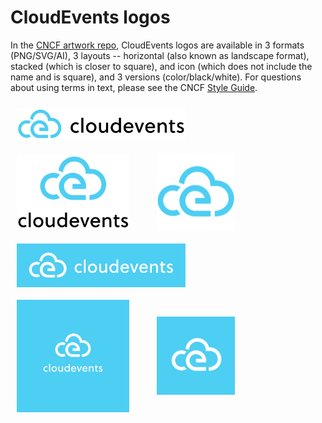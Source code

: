 # CloudEvents logos

In the [CNCF artwork repo](https://github.com/cncf/artwork), CloudEvents logos
are available in 3 formats (PNG/SVG/AI), 3 layouts -- horizontal (also known as
landscape format), stacked (which is closer to square), and icon (which does not
include the name and is square), and 3 versions (color/black/white). For
questions about using terms in text, please see the CNCF
[Style Guide](https://github.com/cncf/foundation/blob/master/style-guide.md).

<img src="https://github.com/cncf/artwork/blob/master/cloudevents/horizontal/color/cloudevents-horizontal-color.png" width="270" style="display:inline;vertical-align:middle;padding:2%">
&nbsp; &nbsp; &nbsp;
<img src="https://github.com/cncf/artwork/blob/master/cloudevents/stacked/color/cloudevents-stacked-color.png" width="180" style="display:inline;vertical-align:middle;padding:2%">&nbsp;
&nbsp; &nbsp;
<img src="https://github.com/cncf/artwork/blob/master/cloudevents/icon/color/cloudevents-icon-color.png" width="125" style="display:inline;vertical-align:middle;padding:2%">

<img src="https://github.com/cncf/artwork/blob/master/cloudevents/horizontal/color/cloudevents-horizontal-color-reversed.png" width="270" style="display:inline;vertical-align:middle;padding:2%">
&nbsp; &nbsp; &nbsp;
<img src="https://github.com/cncf/artwork/blob/master/cloudevents/stacked/color/cloudevents-stacked-color-reversed.png" width="180" style="display:inline;vertical-align:middle;padding:2%">&nbsp;
&nbsp; &nbsp;
<img src="https://github.com/cncf/artwork/blob/master/cloudevents/icon/color/cloudevents-icon-color-reversed.png" width="125" style="display:inline;vertical-align:middle;padding:2%">
